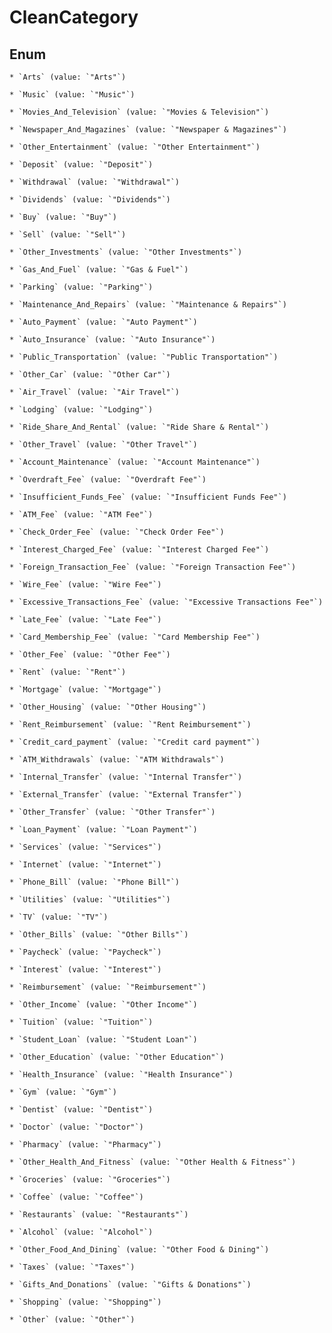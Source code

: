 
# CleanCategory

## Enum


    * `Arts` (value: `"Arts"`)

    * `Music` (value: `"Music"`)

    * `Movies_And_Television` (value: `"Movies & Television"`)

    * `Newspaper_And_Magazines` (value: `"Newspaper & Magazines"`)

    * `Other_Entertainment` (value: `"Other Entertainment"`)

    * `Deposit` (value: `"Deposit"`)

    * `Withdrawal` (value: `"Withdrawal"`)

    * `Dividends` (value: `"Dividends"`)

    * `Buy` (value: `"Buy"`)

    * `Sell` (value: `"Sell"`)

    * `Other_Investments` (value: `"Other Investments"`)

    * `Gas_And_Fuel` (value: `"Gas & Fuel"`)

    * `Parking` (value: `"Parking"`)

    * `Maintenance_And_Repairs` (value: `"Maintenance & Repairs"`)

    * `Auto_Payment` (value: `"Auto Payment"`)

    * `Auto_Insurance` (value: `"Auto Insurance"`)

    * `Public_Transportation` (value: `"Public Transportation"`)

    * `Other_Car` (value: `"Other Car"`)

    * `Air_Travel` (value: `"Air Travel"`)

    * `Lodging` (value: `"Lodging"`)

    * `Ride_Share_And_Rental` (value: `"Ride Share & Rental"`)

    * `Other_Travel` (value: `"Other Travel"`)

    * `Account_Maintenance` (value: `"Account Maintenance"`)

    * `Overdraft_Fee` (value: `"Overdraft Fee"`)

    * `Insufficient_Funds_Fee` (value: `"Insufficient Funds Fee"`)

    * `ATM_Fee` (value: `"ATM Fee"`)

    * `Check_Order_Fee` (value: `"Check Order Fee"`)

    * `Interest_Charged_Fee` (value: `"Interest Charged Fee"`)

    * `Foreign_Transaction_Fee` (value: `"Foreign Transaction Fee"`)

    * `Wire_Fee` (value: `"Wire Fee"`)

    * `Excessive_Transactions_Fee` (value: `"Excessive Transactions Fee"`)

    * `Late_Fee` (value: `"Late Fee"`)

    * `Card_Membership_Fee` (value: `"Card Membership Fee"`)

    * `Other_Fee` (value: `"Other Fee"`)

    * `Rent` (value: `"Rent"`)

    * `Mortgage` (value: `"Mortgage"`)

    * `Other_Housing` (value: `"Other Housing"`)

    * `Rent_Reimbursement` (value: `"Rent Reimbursement"`)

    * `Credit_card_payment` (value: `"Credit card payment"`)

    * `ATM_Withdrawals` (value: `"ATM Withdrawals"`)

    * `Internal_Transfer` (value: `"Internal Transfer"`)

    * `External_Transfer` (value: `"External Transfer"`)

    * `Other_Transfer` (value: `"Other Transfer"`)

    * `Loan_Payment` (value: `"Loan Payment"`)

    * `Services` (value: `"Services"`)

    * `Internet` (value: `"Internet"`)

    * `Phone_Bill` (value: `"Phone Bill"`)

    * `Utilities` (value: `"Utilities"`)

    * `TV` (value: `"TV"`)

    * `Other_Bills` (value: `"Other Bills"`)

    * `Paycheck` (value: `"Paycheck"`)

    * `Interest` (value: `"Interest"`)

    * `Reimbursement` (value: `"Reimbursement"`)

    * `Other_Income` (value: `"Other Income"`)

    * `Tuition` (value: `"Tuition"`)

    * `Student_Loan` (value: `"Student Loan"`)

    * `Other_Education` (value: `"Other Education"`)

    * `Health_Insurance` (value: `"Health Insurance"`)

    * `Gym` (value: `"Gym"`)

    * `Dentist` (value: `"Dentist"`)

    * `Doctor` (value: `"Doctor"`)

    * `Pharmacy` (value: `"Pharmacy"`)

    * `Other_Health_And_Fitness` (value: `"Other Health & Fitness"`)

    * `Groceries` (value: `"Groceries"`)

    * `Coffee` (value: `"Coffee"`)

    * `Restaurants` (value: `"Restaurants"`)

    * `Alcohol` (value: `"Alcohol"`)

    * `Other_Food_And_Dining` (value: `"Other Food & Dining"`)

    * `Taxes` (value: `"Taxes"`)

    * `Gifts_And_Donations` (value: `"Gifts & Donations"`)

    * `Shopping` (value: `"Shopping"`)

    * `Other` (value: `"Other"`)




